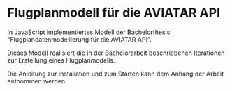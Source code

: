 # Flugplanmodell für die AVIATAR API

In JavaScript implementiertes Modell der Bachelorthesis 
"Flugplandatenmodellierung für die AVIATAR API".

Dieses Modell realisiert die in der Bachelorarbeit beschriebenen 
Iterationen zur Erstellung eines Flugplanmodells.

Die Anleitung zur Installation und zum Starten kann dem Anhang 
der Arbeit entnommen werden. 